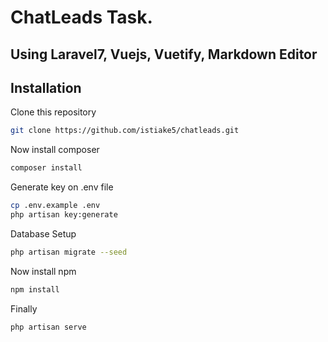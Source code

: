 # ChatLeads Task.

## Using Laravel7, Vuejs, Vuetify, Markdown Editor

## Installation

Clone this repository

```bash
git clone https://github.com/istiake5/chatleads.git
```

Now install composer

```bash
composer install
```

Generate key on .env file

```bash
cp .env.example .env
php artisan key:generate
```
Database Setup

```bash
php artisan migrate --seed
```

Now install npm

```bash
npm install
```

Finally
```bash
php artisan serve
```